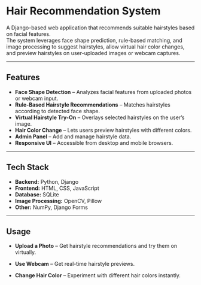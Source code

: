 # Hair Recommendation System

A Django-based web application that recommends suitable hairstyles based on facial features.  
The system leverages face shape prediction, rule-based matching, and image processing to suggest hairstyles, allow virtual hair color changes, and preview hairstyles on user-uploaded images or webcam captures.

---

## Features

- **Face Shape Detection** – Analyzes facial features from uploaded photos or webcam input.
- **Rule-Based Hairstyle Recommendations** – Matches hairstyles according to detected face shape.
- **Virtual Hairstyle Try-On** – Overlays selected hairstyles on the user’s image.
- **Hair Color Change** – Lets users preview hairstyles with different colors.
- **Admin Panel** – Add and manage hairstyle data.
- **Responsive UI** – Accessible from desktop and mobile browsers.

---

## Tech Stack

- **Backend:** Python, Django
- **Frontend:** HTML, CSS, JavaScript
- **Database:** SQLite
- **Image Processing:** OpenCV, Pillow
- **Other:** NumPy, Django Forms

---
 
## Usage

- **Upload a Photo** – Get hairstyle recommendations and try them on virtually.

- **Use Webcam** – Get real-time hairstyle previews.

- **Change Hair Color** – Experiment with different hair colors instantly.